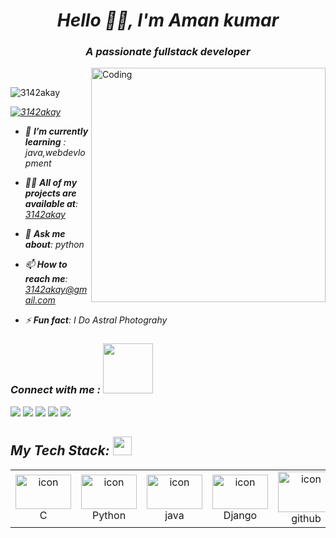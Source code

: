  ***<h1 align="center">Hello 🌟🌃, I'm Aman kumar</h1>***
***<h3 align="center">A passionate fullstack developer</h3>***
<img align="right" alt="Coding" width="375" src="https://i.pinimg.com/originals/e8/f4/53/e8f453469a3ec97ecd354df465d73913.gif"/>
<br>

<p align="left"> <img src="https://komarev.com/ghpvc/?username=3142akay&label=Profile%20views&color=0e75b6&style" alt="3142akay" /> </p>

<p align="left"><em> <a href="https://twitter.com/3142_akay" target="blank"><img src="https://img.shields.io/twitter/follow/3142_akay?logo=twitter&style=for-the-badge" alt="3142akay" /></a> </p>

 - 🌱 ***I’m currently learning*** :  *java,webdevlopment*

- 👨‍💻 ***All of my projects are available at***: [3142akay](3142akay)

- 💬 ***Ask me about***: *python*

- 📫 ***How to reach me***: *3142akay@gmail.com*

- ⚡ ***Fun fact***: *I Do Astral Photograhy*








                       
                       








   
   
   
   






<h3><em>Connect with me</em> :  <img src="https://raw.githubusercontent.com/ShahriarShafin/ShahriarShafin/main/Assets/handshake.gif" width="80" /></h3>
<p align="left">
  <a href="https://linkedin.com/in/aman kumar">
<img src="https://img.shields.io/badge/LinkedIn-0077B5?style=for-the-badge&logo=linkedin&logoColor=white"></a>
  <a href="https://instagram.com/3142_akay"><img src="https://img.shields.io/badge/instagram-d11b59?style=for-the-badge&logo=instagram&logoColor=white"></a>
 <a href="https://twitter.com/3142akay"><img src="https://img.shields.io/badge/Twitter-1DA1F2?style=for-the-badge&logo=twitter&logoColor=white"></a>
 <a href="https://www.youtube.com/channel/UC-BWkQNcTntCJIIilH4SRGw"><img src="https://img.shields.io/badge/YouTube-FF0000?style=for-the-badge&logo=youtube&logoColor=white"></a>
 <a href="https://www.spotify.com/in-en/account/overview/"><img src="https://img.shields.io/badge/Spotify-1ED760?&style=for-the-badge&logo=spotify&logoColor=white"></a>



                                             











                      

                       
 <h2 align="left" border="0"><em>My Tech Stack:</em> <img src="https://camo.githubusercontent.com/beb64ff21c883e318e4f5db5231c2ba4175705bea1c9249e82a41ab375db4f75/68747470733a2f2f6d65646961322e67697068792e636f6d2f6d656469612f51737347456d706b79454f684243623765312f67697068792e6769663f6369643d656366303565343761306e336769316266716e74716d6f62386739616964316f796a327772336473336d67373030626c267269643d67697068792e676966" width="30"/></h2>


  

 ***<table>***
  <tr>
    <td align="center" width="98">
        <img src="https://techstack-generator.vercel.app/csharp-icon.svg" alt="icon" width="89" height="55" />
      <br>C
     </td>
     <td align="center" width="98">
      <a href="#macropower-tech">
        <img src="https://techstack-generator.vercel.app/python-icon.svg" alt="icon" width="89" height="55" />
      </a>
      <br>Python
    </td>
   <td align="center" width="98">
          <img src="https://techstack-generator.vercel.app/java-icon.svg" alt="icon" width="89" height="55" />
        <br>java 
     </td>
    <td align="center" width="98">
        <img src="https://techstack-generator.vercel.app/django-icon.svg" alt="icon" width="89" height="55" />
      <br>Django
    </td>
     <td align="center" width="98">
         <img src="https://cdn-icons-png.flaticon.com/128/2111/2111374.png" alt="icon" width="90" height="65"  />
       <br>github                                                                                             
     </td>
      
     
   <td align="center"  width="98">
        <img src="https://skillicons.dev/icons?i=html" width="48" height="48" alt="HTML" />
      <br>HTML
    </td>
   <td align="center" width="98">
        <img src="https://skillicons.dev/icons?i=css" width="48" height="48" alt="css" />
      <br>CSS
    </td>
   <td align="center"  width="98">
        <img src="https://skillicons.dev/icons?i=bootstrap" width="48" height="48" alt="bootstrap" />
      <br>Bootstrap
    </td>
   <td align="center" width="98">
        <img src="https://techstack-generator.vercel.app/js-icon.svg" alt="icon" width="89" height="55" />
      <br>Javascript
    </td>
 

  
  
  














 






     
































